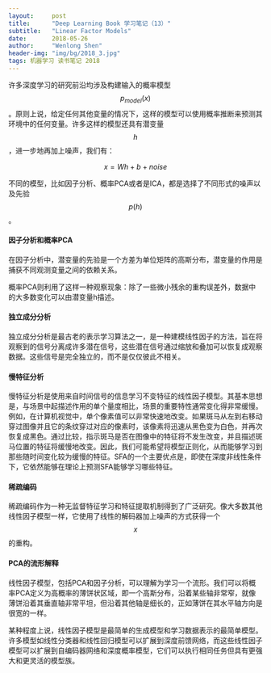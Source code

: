 ```yaml
---
layout:     post
title:      "Deep Learning Book 学习笔记（13）"
subtitle:   "Linear Factor Models"
date:       2018-05-26
author:     "Wenlong Shen"
header-img: "img/bg/2018_3.jpg"
tags: 机器学习 读书笔记 2018
---
```


<script type="text/javascript" src="http://cdn.mathjax.org/mathjax/latest/MathJax.js?config=default"></script>

许多深度学习的研究前沿均涉及构建输入的概率模型$$p_{model}(x)$$。原则上说，给定任何其他变量的情况下，这样的模型可以使用概率推断来预测其环境中的任何变量。许多这样的模型还具有潜变量$$h$$，进一步地再加上噪声，我们有：

$$x=Wh+b+noise$$

不同的模型，比如因子分析、概率PCA或者是ICA，都是选择了不同形式的噪声以及先验$$p(h)$$。

#### 因子分析和概率PCA

在因子分析中，潜变量的先验是一个方差为单位矩阵的高斯分布，潜变量的作用是捕获不同观测变量之间的依赖关系。

概率PCA则利用了这样一种观察现象：除了一些微小残余的重构误差外，数据中的大多数变化可以由潜变量h描述。

#### 独立成分分析

独立成分分析是最古老的表示学习算法之一，是一种建模线性因子的方法，旨在将观察到的信号分离成许多潜在信号，这些潜在信号通过缩放和叠加可以恢复成观察数据。这些信号是完全独立的，而不是仅仅彼此不相关。

#### 慢特征分析

慢特征分析是使用来自时间信号的信息学习不变特征的线性因子模型。其基本思想是，与场景中起描述作用的单个量度相比，场景的重要特性通常变化得非常缓慢。例如，在计算机视觉中，单个像素值可以非常快速地改变。如果斑马从左到右移动穿过图像并且它的条纹穿过对应的像素时，该像素将迅速从黑色变为白色，并再次恢复成黑色。通过比较，指示斑马是否在图像中的特征将不发生改变，并且描述斑马位置的特征将缓慢地改变。因此，我们可能希望将模型正则化，从而能够学习到那些随时间变化较为缓慢的特征。SFA的一个主要优点是，即使在深度非线性条件下，它依然能够在理论上预测SFA能够学习哪些特征。

#### 稀疏编码

稀疏编码作为一种无监督特征学习和特征提取机制得到了广泛研究。像大多数其他线性因子模型一样，它使用了线性的解码器加上噪声的方式获得一个$$x$$的重构。

#### PCA的流形解释

线性因子模型，包括PCA和因子分析，可以理解为学习一个流形。我们可以将概率PCA定义为高概率的薄饼状区域，即一个高斯分布，沿着某些轴非常窄，就像薄饼沿着其垂直轴非常平坦，但沿着其他轴是细长的，正如薄饼在其水平轴方向是很宽的一样。

某种程度上说，线性因子模型是最简单的生成模型和学习数据表示的最简单模型。许多模型如线性分类器和线性回归模型可以扩展到深度前馈网络，而这些线性因子模型可以扩展到自编码器网络和深度概率模型，它们可以执行相同任务但具有更强大和更灵活的模型族。
